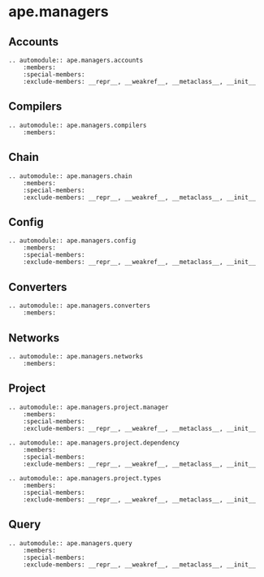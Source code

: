 # ape.managers

## Accounts

```{eval-rst}
.. automodule:: ape.managers.accounts
    :members:
    :special-members:
    :exclude-members: __repr__, __weakref__, __metaclass__, __init__
```

## Compilers

```{eval-rst}
.. automodule:: ape.managers.compilers
    :members:
```

## Chain

```{eval-rst}
.. automodule:: ape.managers.chain
    :members:
    :special-members:
    :exclude-members: __repr__, __weakref__, __metaclass__, __init__
```

## Config

```{eval-rst}
.. automodule:: ape.managers.config
    :members:
    :special-members:
    :exclude-members: __repr__, __weakref__, __metaclass__, __init__
```

## Converters

```{eval-rst}
.. automodule:: ape.managers.converters
    :members:
```

## Networks

```{eval-rst}
.. automodule:: ape.managers.networks
    :members:
```

## Project

```{eval-rst}
.. automodule:: ape.managers.project.manager
    :members:
    :special-members:
    :exclude-members: __repr__, __weakref__, __metaclass__, __init__
```

```{eval-rst}
.. automodule:: ape.managers.project.dependency
    :members:
    :special-members:
    :exclude-members: __repr__, __weakref__, __metaclass__, __init__
```

```{eval-rst}
.. automodule:: ape.managers.project.types
    :members:
    :special-members:
    :exclude-members: __repr__, __weakref__, __metaclass__, __init__
```

## Query

```{eval-rst}
.. automodule:: ape.managers.query
    :members:
    :special-members:
    :exclude-members: __repr__, __weakref__, __metaclass__, __init__
```